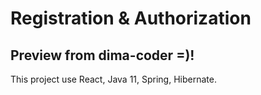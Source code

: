 # Registration & Authorization

## Preview from dima-coder =)!
This project use React, Java 11, Spring, Hibernate.

